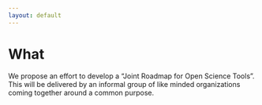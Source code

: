 ```yaml
---
layout: default
---
```


# What
We propose an effort to develop a “Joint Roadmap for Open Science Tools”. This will be delivered by an informal group of like minded organizations coming together around a common purpose.
